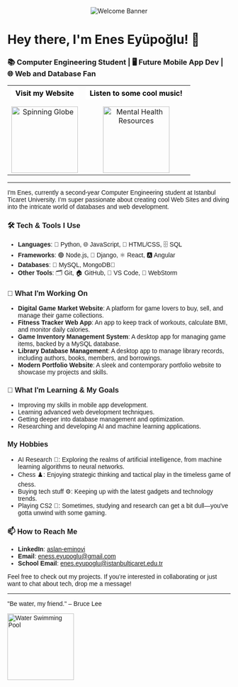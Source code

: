 <p align="center">
  <img src="https://github.com/BrunnerLivio/brunnerlivio/raw/master/images/welcome.png?raw=true" alt="Welcome Banner" />
</p>

# Hey there, I'm Enes Eyüpoğlu! 👋

### 📚 Computer Engineering Student | 🖥️ Future Mobile App Dev | 🌐 Web and Database Fan

<table align="center">
  <tr>
    <td align="center">
      <a href="https://cdn.trustpulse.com/wp-content/uploads/2019/03/how-to-create-a-coming-soon-page-in-wordpress.png" target="_blank" style="display: inline-block; margin-bottom: 15px; background-color: white; padding: 5px 10px; border-radius: 5px; text-decoration: none; font-weight: bold; color: black;">Visit my Website</a>
      <br>
      <img src="https://media.giphy.com/media/l3V0megwbBeETMgZa/giphy.gif" alt="Spinning Globe" width="150" height="150" />
    </td>
    <td align="center">
      <a href="https://www.youtube.com/watch?v=9ytiyD_QA2s" target="_blank" style="display: inline-block; margin-bottom: 15px; background-color: white; padding: 5px 10px; border-radius: 5px; text-decoration: none; font-weight: bold; color: black;">Listen to some cool music!</a>
      <br>
      <img src="https://media.giphy.com/media/BG49MnxAciCIVAuQMj/giphy.gif" alt="Mental Health Resources" width="150" height="150" />
    </td>
  </tr>
</table>

---

<div style="font-family: 'Comic Sans MS', 'Chalkboard SE', 'Comic Neue', sans-serif;">

I'm Enes, currently a second-year Computer Engineering student at Istanbul Ticaret University. I’m super passionate about creating cool Web Sites and diving into the intricate world of databases and web development.

### 🛠️ Tech & Tools I Use

- **Languages**: 🐍 Python, 🌐 JavaScript, 🎨 HTML/CSS, 🗄️ SQL
- **Frameworks**: 🟢 Node.js, 🌿 Django, ⚛️ React, 🅰️ Angular
- **Databases**: 🐬 MySQL, MongoDB🍃
- **Other Tools**: 🗂️ Git, 🏠 GitHub, 🔧 VS Code, 🚀 WebStorm

### 🔭 What I'm Working On

- **Digital Game Market Website**: A platform for game lovers to buy, sell, and manage their game collections.
- **Fitness Tracker Web App**: An app to keep track of workouts, calculate BMI, and monitor daily calories.
- **Game Inventory Management System**: A desktop app for managing game items, backed by a MySQL database.
- **Library Database Management**: A desktop app to manage library records, including authors, books, members, and borrowings.
- **Modern Portfolio Website**: A sleek and contemporary portfolio website to showcase my projects and skills.

### 🌱 What I'm Learning & My Goals

- Improving my skills in mobile app development.
- Learning advanced web development techniques.
- Getting deeper into database management and optimization.
- Researching and developing AI and machine learning applications.

### My Hobbies

- AI Research 🤖: Exploring the realms of artificial intelligence, from machine learning algorithms to neural networks.
- Chess ♟️: Enjoying strategic thinking and tactical play in the timeless game of chess.
- Buying tech stuff ⚙️: Keeping up with the latest gadgets and technology trends.
- Playing CS2 👾: Sometimes, studying and research can get a bit dull—you've gotta unwind with some gaming.

### 📫 How to Reach Me

- **LinkedIn**: [aslan-eminovi](www.linkedin.com/in/enes-eyüpoğlu-a0987a265)
- **Email**: eness.eyupoglu@gmail.com
- **School Email**: enes.eyupoglu@istanbulticaret.edu.tr

Feel free to check out my projects. If you’re interested in collaborating or just want to chat about tech, drop me a message!

---

"Be water, my friend." – Bruce Lee

<a href="https://giphy.com/gifs/water-swimming-pool-summer-JXHhI4o9NCf8k" target="_blank">
  <img src="https://media.giphy.com/media/JXHhI4o9NCf8k/giphy.gif" alt="Water Swimming Pool" width="150" />
</a>

</div>
